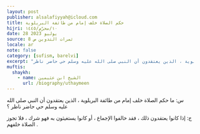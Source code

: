 ```yaml
---
layout: post
publisher: alsalafiyyah@icloud.com
title: حكم الصلاة خلف إمام من طائفة البريلوية
hijri: ١٠/محرّم/١٤٤٥
date: 28 يوليو 2023
source: ثمرات التدوين ص 8
locale: ar
note: false
category: [sufism, barelvi]
excerpt: "ما حكم الصلاة خلف إمام من طائفة البريلوية ، الذين يعتقدون أن النبي صلى الله عليه وسلم حي حاضر ناظر"
muftis:
  shaykh: 
    - name: الشيخ ابن عثيمين
      url: /biography/uthaymeen
---
```


س: ما حكم الصلاة خلف إمام من طائفة البريلوية ، الذين يعتقدون أن النبي صلى الله عليه وسلم حي حاضر ناظر ؟

ج: إذا كانوا يعتقدون ذلك ، فقد خالفوا الإجماع ، أو كانوا يستغيثون به فهو شرك ، فلا تجوز الصلاة خلفهم .
